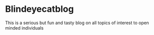 # Blindeyecatblog
This is a serious but fun and tasty blog on all topics of interest to open minded individuals
